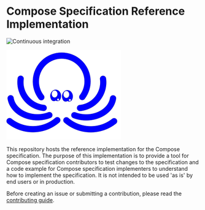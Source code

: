 # Compose Specification Reference Implementation
![Continuous integration](https://github.com/compose-spec/compose-ref/workflows/Continuous%20integration/badge.svg)

![logo](logo.png)

This repository hosts the reference implementation for the Compose
specification. The purpose of this implementation is to provide a tool for
Compose specification contributors to test changes to the specification and a
code example for Compose specification implementers to understand how to
implement the specification. It is not intended to be used 'as is' by end users
or in production.

Before creating an issue or submitting a contribution, please read the
[contributing guide](CONTRIBUTING.md).
